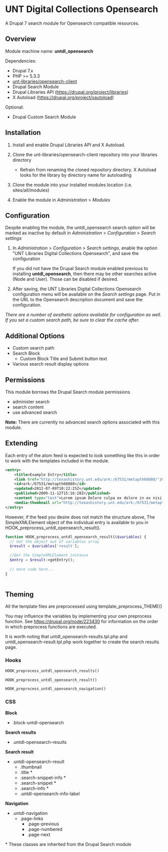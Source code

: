 # UNT Digital Collections Opensearch

A Drupal 7 search module for Opensearch compatible resources.

## Overview


Module machine name: __untdl_opensearch__

Dependencies: 

 * Drupal 7.x
 * PHP >= 5.3.3 
 * [unt-libraries/opensearch-client](https://github.com/unt-libraries/opensearch-client)
 * Drupal Search Module
 * Drupal Libraries API (https://drupal.org/project/libraries)
 * X Autoload (https://drupal.org/project/xautoload)

Optional:
 - Drupal Custom Search Module


## Installation
1. Install and enable Drupal Libraries API and X Autoload. 

2. Clone the unt-libraries/opensearch-client repository into your libraries directory
    - Refrain from renaming the cloned repository directory. X Autoload looks for the library by directory name for autoloading

3. Clone the module into your installed modules location (i.e. sites/all/modules)

4. Enable the module in  *Administration* > *Modules*


## Configuration

Despite enabling the module, the untdl_opensearch search option will be marked as inactive by default in *Administration* > *Configuration* > *Search settings*

1. In *Administration* > *Configuration* > *Search settings*, enable the option "UNT Libraries Digital Collections Opensearch", and save the configuration

     If you did not have the Drupal Search module enabled previous to installing **untdl_opensearch**, then there may be other searches active (Node and User). Those can be disabled if desired. 

2. After saving, the UNT Libraries Digital Collections Opensearch configuration menu will be available on the *Search settings* page. Put in the URL to the Opensearch description document and save the configuration. 

*There are a number of aesthetic options available for configuration as well. If you set a custom search path, be sure to clear the cache after.*

## Additional Options

- Custom search path
- Search Block
    - Custom Block Title and Submit button text
- Various search result display options

## Permissions

This module borrows the Drupal Search module permissions

- administer search
- search content
- use advanced search 
    
__Note:__ There are currently no advanced search options associated with this module.
    

## Extending

Each entry of the atom feed is expected to look something like this in order to work with the templates included in the module.

``` xml
<entry>
    <title>Example Entry</title>
    <link href="http://texashistory.unt.edu/ark:/67531/metapth60888/"/>
    <id>ark:/67531/metapth60888</id>
    <updated>2012-07-09T10:22:25Z</updated>
    <published>2009-11-12T15:16:28Z</published>
    <content type="text">Lorem ipsum Dolore culpa ex dolore in ex nisi aliquip eiusmod ad ut eu mollit aliquip in.</content>
    <media:thumbnail url="http://texashistory.unt.edu/ark:/67531/metapth60888/thumbnail/"/>
</entry>
```


However, if the feed you desire does not match the structure above, The SimpleXMLElement object of the individual entry is available to you in HOOK_preprocess_untdl_opensearch_result().

```php
function HOOK_preprocess_untdl_opensearch_result(&$variables) {
  // Get the object out of variables array
  $result = $variables['result'];  

  //Get the SimpleXMLElement instance
  $entry = $result->getEntry();
  
  // more code here...
}
    
```



## Theming


All the template files are preprocessed using template_preprocess_THEME()

You may influence the variables by implementing your own preprocess function. See https://drupal.org/node/223430 for information on the order in which preprocess functions are executed. 

It is worth noting that untdl_opensearch-results.tpl.php and untdl_opensearch-result.tpl.php work together to create the search results page.

### Hooks

```php
HOOK_preprocess_untdl_opensearch_results()
```
```php
HOOK_preprocess_untdl_opensearch_result()
```
```php
HOOK_preprocess_untdl_opensearch_navigation()
```


### CSS

__Block__
- .block-untdl-opensearch

__Search results__
- .untdl-opensearch-results
 
__Search result__
- .untdl-opensearch-result
	- .thumbnail
	- .title *
	- .search-snippet-info *
	- .search-snippet *
	- .search-info *
	- .untdl-opensearch-info-label

__Navigation__
- .untdl-navigation
	- .page-links
		- .page-previous 
		- .page-numbered
		- .page-next


\* These classes are inherited from the Drupal Search module
